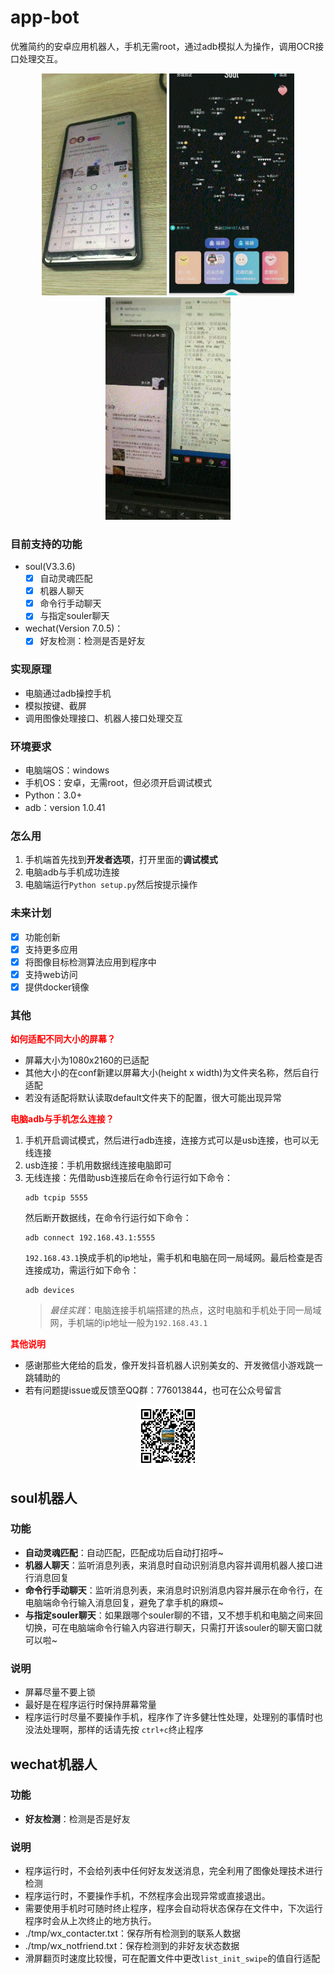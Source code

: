 # app-bot
优雅简约的安卓应用机器人，手机无需root，通过adb模拟人为操作，调用OCR接口处理交互。  
<div align=center>
<img src=./tmp/thumb/1.gif width=200 height=auto>
<img src=./tmp/thumb/2.gif width=200 height=auto>
<img src=./tmp/thumb/3.gif width=200 height=auto>
</div>

### 目前支持的功能 
- soul(V3.3.6) 
  * [x] 自动灵魂匹配
  * [x] 机器人聊天
  * [x] 命令行手动聊天
  * [x] 与指定souler聊天

- wechat(Version 7.0.5)：
  * [x] 好友检测：检测是否是好友

### 实现原理
- 电脑通过adb操控手机
- 模拟按键、截屏
- 调用图像处理接口、机器人接口处理交互

### 环境要求
* 电脑端OS：windows
* 手机OS：安卓，无需root，但必须开启调试模式
* Python：3.0+
* adb：version 1.0.41

### 怎么用
1. 手机端首先找到**开发者选项**，打开里面的**调试模式**
2. 电脑adb与手机成功连接
3. 电脑端运行`Python setup.py`然后按提示操作

### 未来计划
* [x] 功能创新
* [x] 支持更多应用
* [x] 将图像目标检测算法应用到程序中
* [x] 支持web访问
* [x] 提供docker镜像 
  
### 其他
<font color=red>**如何适配不同大小的屏幕？**</font>
- 屏幕大小为1080x2160的已适配
- 其他大小的在conf新建以屏幕大小(height x width)为文件夹名称，然后自行适配
- 若没有适配将默认读取default文件夹下的配置，很大可能出现异常

<font color=red>**电脑adb与手机怎么连接？**</font>
1. 手机开启调试模式，然后进行adb连接，连接方式可以是usb连接，也可以无线连接
2. usb连接：手机用数据线连接电脑即可
3. 无线连接：先借助usb连接后在命令行运行如下命令：
   ```
   adb tcpip 5555
   ```
   然后断开数据线，在命令行运行如下命令：
   ```
   adb connect 192.168.43.1:5555
   ```
   `192.168.43.1`换成手机的ip地址，需手机和电脑在同一局域网。最后检查是否连接成功，需运行如下命令：
   ```
   adb devices
   ```
    >*最佳实践*：电脑连接手机端搭建的热点，这时电脑和手机处于同一局域网，手机端的ip地址一般为`192.168.43.1`

<font color=red>**其他说明**</font>
- 感谢那些大佬给的启发，像开发抖音机器人识别美女的、开发微信小游戏跳一跳辅助的
- 若有问题提issue或反馈至QQ群：776013844，也可在公众号留言
<div align=center>
    <img src=./tmp/thumb/qrcode_for_gh_7f8f9063d9f9_258.jpg width=100 height=auto>
</div>

## soul机器人
### 功能
- **自动灵魂匹配**：自动匹配，匹配成功后自动打招呼~
- **机器人聊天**：监听消息列表，来消息时自动识别消息内容并调用机器人接口进行消息回复
- **命令行手动聊天**：监听消息列表，来消息时识别消息内容并展示在命令行，在电脑端命令行输入消息回复，避免了拿手机的麻烦~
- **与指定souler聊天**：如果跟哪个souler聊的不错，又不想手机和电脑之间来回切换，可在电脑端命令行输入内容进行聊天，只需打开该souler的聊天窗口就可以啦~
### 说明
- 屏幕尽量不要上锁
- 最好是在程序运行时保持屏幕常量
- 程序运行时尽量不要操作手机，程序作了许多健壮性处理，处理别的事情时也没法处理啊，那样的话请先按 `ctrl+c`终止程序

## wechat机器人

### 功能

- **好友检测**：检测是否是好友

### 说明
- 程序运行时，不会给列表中任何好友发送消息，完全利用了图像处理技术进行检测
- 程序运行时，不要操作手机，不然程序会出现异常或直接退出。
- 需要使用手机时可随时终止程序，程序会自动将状态保存在文件中，下次运行程序时会从上次终止的地方执行。
- ./tmp/wx_contacter.txt：保存所有检测到的联系人数据
- ./tmp/wx_notfriend.txt：保存检测到的非好友状态数据
- 滑屏翻页时速度比较慢，可在配置文件中更改`list_init_swipe`的值自行适配




